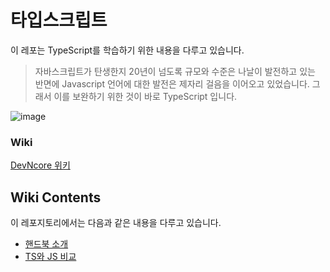 # 타입스크립트

이 레포는 TypeScript를 학습하기 위한 내용을 다루고 있습니다.

> 자바스크립트가 탄생한지 20년이 넘도록 규모와 수준은 나날이 발전하고 있는 반면에 Javascript 언어에 대한 발전은 제자리 걸음을 이어오고 있었습니다. 그래서 이를 보완하기 위한 것이 바로 TypeScript 입니다. 

![image](https://user-images.githubusercontent.com/52397976/177033729-114221da-53ce-47b6-95d9-da0d003a932b.png)

### Wiki
[DevNcore 위키](https://github.com/devncore/study-typescript/wiki)

## Wiki Contents
이 레포지토리에서는 다음과 같은 내용을 다루고 있습니다.

- [핸드북 소개](https://github.com/devncore/study-typescript/wiki/the-typescript-handbook)
- [TS와 JS 비교](https://github.com/devncore/study-typescript/wiki/typescript-javascript)
